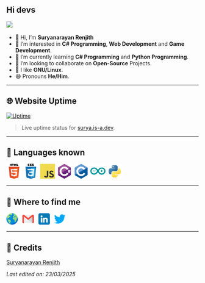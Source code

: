 ## Hi devs

<p align="left">
 <img src="https://readme-typing-svg.herokuapp.com/?lines=Welcome+to+my+GitHub+Profile!&center=true&width=360&height=30&weight=900&random=true&color=FFFFFF">
</p>

- 👋 Hi, I’m **Suryanarayan Renjith**
- 👀 I’m interested in **C# Programming**, **Web Development** and **Game Development**.
- 🌱 I’m currently learning **C# Programming** and **Python Programming**.
- 👀 I’m looking to collaborate on **Open-Source** Projects.
- 🐧 I like **GNU/Linux**.
- 😄 Pronouns **He/Him**.

---

## 🌐 Website Uptime

[![Uptime](https://img.shields.io/endpoint?url=https://raw.githubusercontent.com/suryanarayanrenjith/suryanarayanrenjith/main/.github/status.json&label=Website%20Uptime)](https://surya.is-a.dev)

> Live uptime status for [surya.is-a.dev](https://surya.is-a.dev).

---

## 🧠 Languages known

<p>
<img src="https://raw.githubusercontent.com/devicons/devicon/1119b9f84c0290e0f0b38982099a2bd027a48bf1/icons/html5/html5-original-wordmark.svg" width="40px">
<img src="https://raw.githubusercontent.com/devicons/devicon/1119b9f84c0290e0f0b38982099a2bd027a48bf1/icons/css3/css3-original-wordmark.svg" width="40px">
<img src="https://raw.githubusercontent.com/devicons/devicon/1119b9f84c0290e0f0b38982099a2bd027a48bf1/icons/javascript/javascript-original.svg" width="40px">
<img src="https://raw.githubusercontent.com/devicons/devicon/1119b9f84c0290e0f0b38982099a2bd027a48bf1/icons/csharp/csharp-original.svg" width="40px">
<img src="https://raw.githubusercontent.com/devicons/devicon/1119b9f84c0290e0f0b38982099a2bd027a48bf1/icons/c/c-original.svg" width="40px">
<img src="https://raw.githubusercontent.com/devicons/devicon/1119b9f84c0290e0f0b38982099a2bd027a48bf1/icons/arduino/arduino-original.svg" width="40px">
<img src="https://raw.githubusercontent.com/devicons/devicon/1119b9f84c0290e0f0b38982099a2bd027a48bf1/icons/python/python-original.svg" width="40px">
</p>

---

## 📡 Where to find me

<p align='left'>
   <a href="https://surya.is-a.dev/" target="_blank"><img height="30" src="./icons/earth.png"></a>
   &nbsp;&nbsp;<a href="https://surya.is-a.dev/Goto/?id=mail" target="_blank"><img height="30" src="./icons/gmail.png"></a>      
   &nbsp;&nbsp;<a href="https://surya.is-a.dev/Goto/?id=linkedin" target="_blank"><img height="30" src="./icons/linkedin.png"></a>
   &nbsp;&nbsp;<a href="https://surya.is-a.dev/Goto/?id=twitter" target="_blank"><img height="30" src="./icons/twitter.png"></a>
</p>

---

## 🪪 Credits

[Suryanarayan Renjith](https://github.com/suryanarayanrenjith)

_Last edited on: 23/03/2025_
